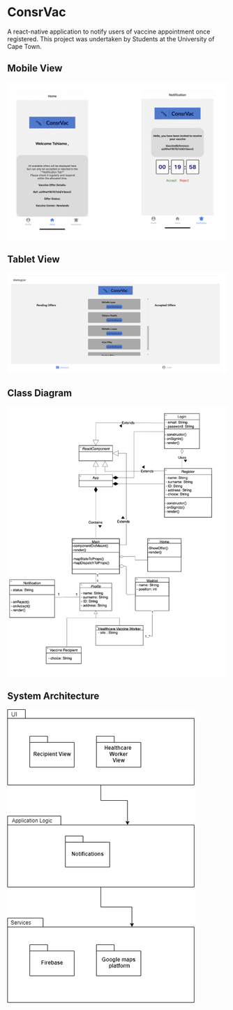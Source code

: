 # ConsrVac
A react-native application to notify users of vaccine appointment once registered. 
This project was undertaken by Students at the University of Cape Town.

## Mobile View
![alt text](./assets/iPhoneView.png)

## Tablet View
![alt text](./assets/TabletView.png)

## Class Diagram
![alt text](./assets/ACD.png)

## System Architecture
![alt text](./assets/SysArch.png)
